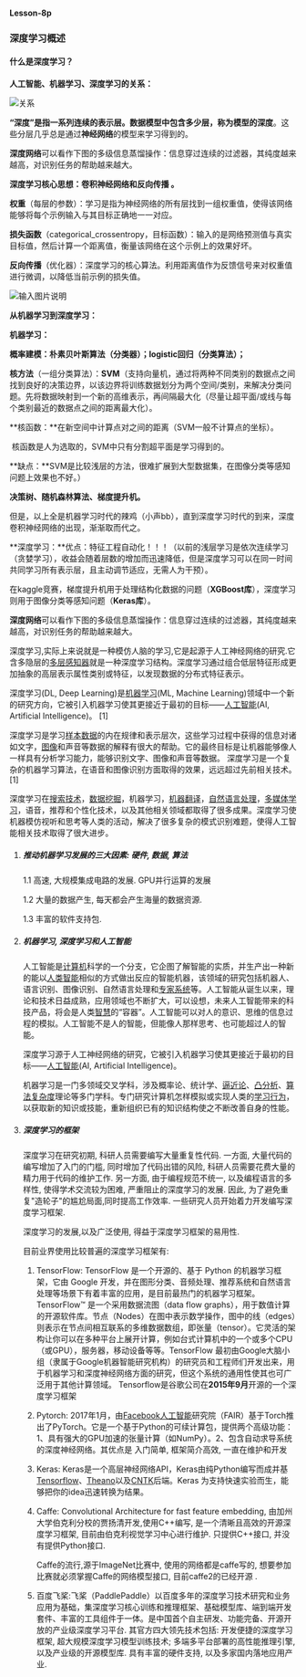 #### Lesson-8p 

### 深度学习概述

#### 什么是深度学习？

**人工智能、机器学习、深度学习的关系：**

![关系](https://images.gitee.com/uploads/images/2021/1004/144611_893ccfa9_9672955.png "01.png")

**“深度”**是指一系列连续的表示层。数据模型中包含多少层，称为模型的**深度**。这些分层几乎总是通过**神经网络**的模型来学习得到的。

 **深度网络**可以看作下图的多级信息蒸馏操作：信息穿过连续的过滤器，其纯度越来越高，对识别任务的帮助越来越大。

**深度学习核心思想：卷积神经网络和反向传播 。**

 **权重**（每层的参数）：学习是指为神经网络的所有层找到一组权重值，使得该网络能够将每个示例输入与其目标正确地一一对应。

 **损失函数**（categorical_crossentropy，目标函数）：输入的是网络预测值与真实目标值，然后计算一个距离值，衡量该网络在这个示例上的效果好坏。

 **反向传播**（优化器）：深度学习的核心算法。利用距离值作为反馈信号来对权重值进行微调，以降低当前示例的损失值。

![输入图片说明](https://images.gitee.com/uploads/images/2021/1004/144632_caa305c5_9672955.png "机器学习.png")

**从机器学习到深度学习：**

**机器学习：**

 **概率建模：朴素贝叶斯算法（分类器）；logistic回归（分类算法）；**

 **核方法**（一组分类算法）：**SVM**（支持向量机，通过将两种不同类别的数据点之间找到良好的决策边界，以该边界将训练数据划分为两个空间/类别，来解决分类问题。先将数据映射到一个新的高维表示，再间隔最大化（尽量让超平面/或线与每个类别最近的数据点之间的距离最大化）。               

**核函数：**在新空间中计算点对之间的距离（SVM一般不计算点的坐标）。

​                核函数是人为选取的，SVM中只有分割超平面是学习得到的。             

 **缺点：**SVM是比较浅层的方法，很难扩展到大型数据集，在图像分类等感知问题上效果也不好。）

 **决策树、随机森林算法、梯度提升机。**

 但是，以上全是机器学习时代的辣鸡（小声bb），直到深度学习时代的到来，深度卷积神经网络的出现，渐渐取而代之。

 **深度学习：**优点：特征工程自动化！！！（以前的浅层学习是依次连续学习（贪婪学习），收益会随着层数的增加而迅速降低，但是深度学习可以在同一时间共同学习所有表示层，且主动调节适应，无需人为干预）。

 在kaggle竞赛，梯度提升机用于处理结构化数据的问题（**XGBoost库**），深度学习则用于图像分类等感知问题（**Keras库**）。

 **深度网络**可以看作下图的多级信息蒸馏操作：信息穿过连续的过滤器，其纯度越来越高，对识别任务的帮助越来越大。

深度学习,实际上来说就是一种模仿人脑的学习,它是起源于人工神经网络的研究.它含多隐层的[多层感知器](https://baike.baidu.com/item/多层感知器)就是一种深度学习结构。深度学习通过组合低层特征形成更加抽象的高层表示属性类别或特征，以发现数据的分布式特征表示。

深度学习(DL, Deep Learning)是[机器学习](https://baike.baidu.com/item/机器学习/217599)(ML, Machine Learning)领域中一个新的研究方向，它被引入机器学习使其更接近于最初的目标——[人工智能](https://baike.baidu.com/item/人工智能/9180)(AI, Artificial Intelligence)。 [1] 

深度学习是学习[样本数据](https://baike.baidu.com/item/样本数据/12726279)的内在规律和表示层次，这些学习过程中获得的信息对诸如文字，[图像](https://baike.baidu.com/item/图像/773234)和声音等数据的解释有很大的帮助。它的最终目标是让机器能够像人一样具有分析学习能力，能够识别文字、图像和声音等数据。 深度学习是一个复杂的机器学习算法，在语音和图像识别方面取得的效果，远远超过先前相关技术。 [1] 

深度学习在[搜索技术](https://baike.baidu.com/item/搜索技术/1447197)，[数据挖掘](https://baike.baidu.com/item/数据挖掘/216477)，机器学习，[机器翻译](https://baike.baidu.com/item/机器翻译/411793)，[自然语言处理](https://baike.baidu.com/item/自然语言处理/365730)，[多媒体学习](https://baike.baidu.com/item/多媒体学习/10528812)，语音，推荐和个性化技术，以及其他相关领域都取得了很多成果。深度学习使机器模仿视听和思考等人类的活动，解决了很多复杂的模式识别难题，使得人工智能相关技术取得了很大进步。

1. ##### 推动机器学习发展的三大因素: 硬件, 数据, 算法

   1.1 高速, 大规模集成电路的发展. GPU并行运算的发展

   1.2 大量的数据产生, 每天都会产生海量的数据资源. 

   1.3 丰富的软件支持包.

2. ##### 机器学习, 深度学习和人工智能

   人工智能是[计算机](https://baike.baidu.com/item/计算机)科学的一个分支，它企图了解智能的实质，并生产出一种新的能以[人类智能](https://baike.baidu.com/item/人类智能/2287229)相似的方式做出反应的智能机器，该领域的研究包括机器人、语言识别、图像识别、自然语言处理和[专家系统](https://baike.baidu.com/item/专家系统/267819)等。人工智能从诞生以来，理论和技术日益成熟，应用领域也不断扩大，可以设想，未来人工智能带来的科技产品，将会是人类[智慧](https://baike.baidu.com/item/智慧/129438)的“容器”。人工智能可以对人的意识、思维的信息过程的模拟。人工智能不是人的智能，但能像人那样思考、也可能超过人的智能。

   深度学习源于人工神经网络的研究，它被引入机器学习使其更接近于最初的目标——[人工智能](https://baike.baidu.com/item/人工智能/9180)(AI, Artificial Intelligence)。

   机器学习是一门多领域交叉学科，涉及概率论、统计学、[逼近论](https://baike.baidu.com/item/逼近论/967006)、[凸分析](https://baike.baidu.com/item/凸分析)、[算法复杂度](https://baike.baidu.com/item/算法复杂度)理论等多门学科。专门研究计算机怎样模拟或实现人类的[学习行为](https://baike.baidu.com/item/学习行为/5482132)，以获取新的知识或技能，重新组织已有的知识结构使之不断改善自身的性能。

3. ##### 深度学习的框架

   深度学习在研究初期, 科研人员需要编写大量重复性代码. 一方面,  大量代码的编写增加了入门的门槛, 同时增加了代码出错的风险, 科研人员需要花费大量的精力用于代码的维护工作. 另一方面, 由于编程规范不统一, 以及编程语言的多样性, 使得学术交流较为困难, 严重阻止的深度学习的发展. 因此, 为了避免重复"造轮子"的尴尬局面,同时提高工作效率. 一些研究人员开始着力开发编写深度学习框架.
   
   深度学习的发展,以及广泛使用, 得益于深度学习框架的易用性.
   
   目前业界使用比较普遍的深度学习框架有:
   
   1. TensorFlow: TensorFlow 是一个开源的、基于 Python 的机器学习框架，它由 Google 开发，并在图形分类、音频处理、推荐系统和自然语言处理等场景下有着丰富的应用，是目前最热门的机器学习框架。TensorFlow™ 是一个采用数据流图（data flow graphs），用于数值计算的开源软件库。节点（Nodes）在图中表示数学操作，图中的线（edges）则表示在节点间相互联系的多维数据数组，即张量（tensor）。它灵活的架构让你可以在多种平台上展开计算，例如台式计算机中的一个或多个CPU（或GPU），服务器，移动设备等等。TensorFlow 最初由Google大脑小组（隶属于Google机器智能研究机构）的研究员和工程师们开发出来，用于机器学习和深度神经网络方面的研究，但这个系统的通用性使其也可广泛用于其他计算领域。
       Tensorflow是谷歌公司在**2015年9月**开源的一个深度学习框架
   
   2. Pytorch: 2017年1月，由[Facebook](https://baike.baidu.com/item/Facebook/7449587)[人工智能](https://baike.baidu.com/item/人工智能/9180)研究院（FAIR）基于Torch推出了PyTorch。它是一个基于Python的可续计算包，提供两个高级功能：1、具有强大的GPU加速的张量计算（如NumPy）。2、包含自动求导系统的深度神经网络。其优点是 入门简单, 框架简介高效, 一直在维护和开发
   
   3. Keras: Keras是一个高层神经网络API，Keras由纯Python编写而成并基[Tensorflow](https://github.com/tensorflow/tensorflow)、[Theano](https://github.com/Theano/Theano)以及[CNTK](https://github.com/Microsoft/cntk)后端。Keras 为支持快速实验而生，能够把你的idea迅速转换为结果。
   
   4. Caffe: Convolutional Architecture for fast feature embedding,  由加州大学伯克利分校的贾扬清开发,使用C++编写, 是一个清晰且高效的开源深度学习框架, 目前由伯克利视觉学习中心进行维护. 只提供C++接口, 并没有提供Python接口. 
   
      Caffe的流行,源于ImageNet比赛中, 使用的网络都是caffe写的, 想要参加比赛就必须掌握Caffe的网络模型接口, 目前caffe2的已经开源 .
   
   5. 百度飞桨:飞桨（PaddlePaddle）以百度多年的深度学习技术研究和业务应用为基础，集深度学习核心训练和推理框架、基础模型库、端到端开发套件、丰富的工具组件于一体。是中国首个自主研发、功能完备、开源开放的产业级深度学习平台. 其官方四大领先技术包括: 开发便捷的深度学习框架, 超大规模深度学习模型训练技术;  多端多平台部署的高性能推理引擎, 以及产业级的开源模型库. 具有丰富的硬件支持, 以及多家国内落地应用产业.
   
   
